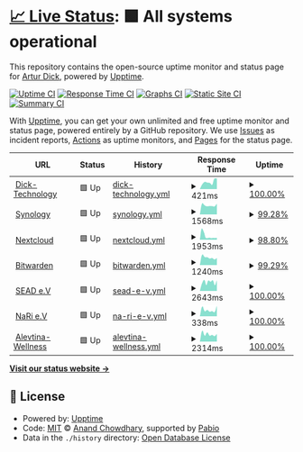 # [📈 Live Status](https://unix0r.github.io/upptime): <!--live status--> **🟩 All systems operational**

This repository contains the open-source uptime monitor and status page for [Artur Dick](https://unix0r.github.io/upptime), powered by [Upptime](https://github.com/upptime/upptime).

[![Uptime CI](https://github.com/unix0r/upptime/workflows/Uptime%20CI/badge.svg)](https://github.com/unix0r/upptime/actions?query=workflow%3A%22Uptime+CI%22)
[![Response Time CI](https://github.com/unix0r/upptime/workflows/Response%20Time%20CI/badge.svg)](https://github.com/unix0r/upptime/actions?query=workflow%3A%22Response+Time+CI%22)
[![Graphs CI](https://github.com/unix0r/upptime/workflows/Graphs%20CI/badge.svg)](https://github.com/unix0r/upptime/actions?query=workflow%3A%22Graphs+CI%22)
[![Static Site CI](https://github.com/unix0r/upptime/workflows/Static%20Site%20CI/badge.svg)](https://github.com/unix0r/upptime/actions?query=workflow%3A%22Static+Site+CI%22)
[![Summary CI](https://github.com/unix0r/upptime/workflows/Summary%20CI/badge.svg)](https://github.com/unix0r/upptime/actions?query=workflow%3A%22Summary+CI%22)

With [Upptime](https://upptime.js.org), you can get your own unlimited and free uptime monitor and status page, powered entirely by a GitHub repository. We use [Issues](https://github.com/unix0r/upptime/issues) as incident reports, [Actions](https://github.com/unix0r/upptime/actions) as uptime monitors, and [Pages](https://unix0r.github.io/upptime) for the status page.

<!--start: status pages-->
<!-- This summary is generated by Upptime (https://github.com/upptime/upptime) -->
<!-- Do not edit this manually, your changes will be overwritten -->
<!-- prettier-ignore -->
| URL | Status | History | Response Time | Uptime |
| --- | ------ | ------- | ------------- | ------ |
| <img alt="" src="https://icons.duckduckgo.com/ip3/dick-technology.de.ico" height="13"> [Dick-Technology](https://dick-technology.de) | 🟩 Up | [dick-technology.yml](https://github.com/unix0r/upptime/commits/HEAD/history/dick-technology.yml) | <details><summary><img alt="Response time graph" src="./graphs/dick-technology/response-time-week.png" height="20"> 421ms</summary><br><a href="https://unix0r.github.io/upptime/history/dick-technology"><img alt="Response time 372" src="https://img.shields.io/endpoint?url=https%3A%2F%2Fraw.githubusercontent.com%2Funix0r%2Fupptime%2FHEAD%2Fapi%2Fdick-technology%2Fresponse-time.json"></a><br><a href="https://unix0r.github.io/upptime/history/dick-technology"><img alt="24-hour response time 194" src="https://img.shields.io/endpoint?url=https%3A%2F%2Fraw.githubusercontent.com%2Funix0r%2Fupptime%2FHEAD%2Fapi%2Fdick-technology%2Fresponse-time-day.json"></a><br><a href="https://unix0r.github.io/upptime/history/dick-technology"><img alt="7-day response time 421" src="https://img.shields.io/endpoint?url=https%3A%2F%2Fraw.githubusercontent.com%2Funix0r%2Fupptime%2FHEAD%2Fapi%2Fdick-technology%2Fresponse-time-week.json"></a><br><a href="https://unix0r.github.io/upptime/history/dick-technology"><img alt="30-day response time 401" src="https://img.shields.io/endpoint?url=https%3A%2F%2Fraw.githubusercontent.com%2Funix0r%2Fupptime%2FHEAD%2Fapi%2Fdick-technology%2Fresponse-time-month.json"></a><br><a href="https://unix0r.github.io/upptime/history/dick-technology"><img alt="1-year response time 387" src="https://img.shields.io/endpoint?url=https%3A%2F%2Fraw.githubusercontent.com%2Funix0r%2Fupptime%2FHEAD%2Fapi%2Fdick-technology%2Fresponse-time-year.json"></a></details> | <details><summary><a href="https://unix0r.github.io/upptime/history/dick-technology">100.00%</a></summary><a href="https://unix0r.github.io/upptime/history/dick-technology"><img alt="All-time uptime 97.67%" src="https://img.shields.io/endpoint?url=https%3A%2F%2Fraw.githubusercontent.com%2Funix0r%2Fupptime%2FHEAD%2Fapi%2Fdick-technology%2Fuptime.json"></a><br><a href="https://unix0r.github.io/upptime/history/dick-technology"><img alt="24-hour uptime 100.00%" src="https://img.shields.io/endpoint?url=https%3A%2F%2Fraw.githubusercontent.com%2Funix0r%2Fupptime%2FHEAD%2Fapi%2Fdick-technology%2Fuptime-day.json"></a><br><a href="https://unix0r.github.io/upptime/history/dick-technology"><img alt="7-day uptime 100.00%" src="https://img.shields.io/endpoint?url=https%3A%2F%2Fraw.githubusercontent.com%2Funix0r%2Fupptime%2FHEAD%2Fapi%2Fdick-technology%2Fuptime-week.json"></a><br><a href="https://unix0r.github.io/upptime/history/dick-technology"><img alt="30-day uptime 100.00%" src="https://img.shields.io/endpoint?url=https%3A%2F%2Fraw.githubusercontent.com%2Funix0r%2Fupptime%2FHEAD%2Fapi%2Fdick-technology%2Fuptime-month.json"></a><br><a href="https://unix0r.github.io/upptime/history/dick-technology"><img alt="1-year uptime 97.22%" src="https://img.shields.io/endpoint?url=https%3A%2F%2Fraw.githubusercontent.com%2Funix0r%2Fupptime%2FHEAD%2Fapi%2Fdick-technology%2Fuptime-year.json"></a></details>
| <img alt="" src="https://icons.duckduckgo.com/ip3/synology.dick-technology.de.ico" height="13"> [Synology](https://synology.dick-technology.de) | 🟩 Up | [synology.yml](https://github.com/unix0r/upptime/commits/HEAD/history/synology.yml) | <details><summary><img alt="Response time graph" src="./graphs/synology/response-time-week.png" height="20"> 1568ms</summary><br><a href="https://unix0r.github.io/upptime/history/synology"><img alt="Response time 1324" src="https://img.shields.io/endpoint?url=https%3A%2F%2Fraw.githubusercontent.com%2Funix0r%2Fupptime%2FHEAD%2Fapi%2Fsynology%2Fresponse-time.json"></a><br><a href="https://unix0r.github.io/upptime/history/synology"><img alt="24-hour response time 2167" src="https://img.shields.io/endpoint?url=https%3A%2F%2Fraw.githubusercontent.com%2Funix0r%2Fupptime%2FHEAD%2Fapi%2Fsynology%2Fresponse-time-day.json"></a><br><a href="https://unix0r.github.io/upptime/history/synology"><img alt="7-day response time 1568" src="https://img.shields.io/endpoint?url=https%3A%2F%2Fraw.githubusercontent.com%2Funix0r%2Fupptime%2FHEAD%2Fapi%2Fsynology%2Fresponse-time-week.json"></a><br><a href="https://unix0r.github.io/upptime/history/synology"><img alt="30-day response time 1497" src="https://img.shields.io/endpoint?url=https%3A%2F%2Fraw.githubusercontent.com%2Funix0r%2Fupptime%2FHEAD%2Fapi%2Fsynology%2Fresponse-time-month.json"></a><br><a href="https://unix0r.github.io/upptime/history/synology"><img alt="1-year response time 1361" src="https://img.shields.io/endpoint?url=https%3A%2F%2Fraw.githubusercontent.com%2Funix0r%2Fupptime%2FHEAD%2Fapi%2Fsynology%2Fresponse-time-year.json"></a></details> | <details><summary><a href="https://unix0r.github.io/upptime/history/synology">99.28%</a></summary><a href="https://unix0r.github.io/upptime/history/synology"><img alt="All-time uptime 97.85%" src="https://img.shields.io/endpoint?url=https%3A%2F%2Fraw.githubusercontent.com%2Funix0r%2Fupptime%2FHEAD%2Fapi%2Fsynology%2Fuptime.json"></a><br><a href="https://unix0r.github.io/upptime/history/synology"><img alt="24-hour uptime 94.97%" src="https://img.shields.io/endpoint?url=https%3A%2F%2Fraw.githubusercontent.com%2Funix0r%2Fupptime%2FHEAD%2Fapi%2Fsynology%2Fuptime-day.json"></a><br><a href="https://unix0r.github.io/upptime/history/synology"><img alt="7-day uptime 99.28%" src="https://img.shields.io/endpoint?url=https%3A%2F%2Fraw.githubusercontent.com%2Funix0r%2Fupptime%2FHEAD%2Fapi%2Fsynology%2Fuptime-week.json"></a><br><a href="https://unix0r.github.io/upptime/history/synology"><img alt="30-day uptime 99.38%" src="https://img.shields.io/endpoint?url=https%3A%2F%2Fraw.githubusercontent.com%2Funix0r%2Fupptime%2FHEAD%2Fapi%2Fsynology%2Fuptime-month.json"></a><br><a href="https://unix0r.github.io/upptime/history/synology"><img alt="1-year uptime 97.43%" src="https://img.shields.io/endpoint?url=https%3A%2F%2Fraw.githubusercontent.com%2Funix0r%2Fupptime%2FHEAD%2Fapi%2Fsynology%2Fuptime-year.json"></a></details>
| <img alt="" src="https://icons.duckduckgo.com/ip3/cloud.dick-technology.de.ico" height="13"> [Nextcloud](https://cloud.dick-technology.de) | 🟩 Up | [nextcloud.yml](https://github.com/unix0r/upptime/commits/HEAD/history/nextcloud.yml) | <details><summary><img alt="Response time graph" src="./graphs/nextcloud/response-time-week.png" height="20"> 1953ms</summary><br><a href="https://unix0r.github.io/upptime/history/nextcloud"><img alt="Response time 3320" src="https://img.shields.io/endpoint?url=https%3A%2F%2Fraw.githubusercontent.com%2Funix0r%2Fupptime%2FHEAD%2Fapi%2Fnextcloud%2Fresponse-time.json"></a><br><a href="https://unix0r.github.io/upptime/history/nextcloud"><img alt="24-hour response time 2279" src="https://img.shields.io/endpoint?url=https%3A%2F%2Fraw.githubusercontent.com%2Funix0r%2Fupptime%2FHEAD%2Fapi%2Fnextcloud%2Fresponse-time-day.json"></a><br><a href="https://unix0r.github.io/upptime/history/nextcloud"><img alt="7-day response time 1953" src="https://img.shields.io/endpoint?url=https%3A%2F%2Fraw.githubusercontent.com%2Funix0r%2Fupptime%2FHEAD%2Fapi%2Fnextcloud%2Fresponse-time-week.json"></a><br><a href="https://unix0r.github.io/upptime/history/nextcloud"><img alt="30-day response time 1893" src="https://img.shields.io/endpoint?url=https%3A%2F%2Fraw.githubusercontent.com%2Funix0r%2Fupptime%2FHEAD%2Fapi%2Fnextcloud%2Fresponse-time-month.json"></a><br><a href="https://unix0r.github.io/upptime/history/nextcloud"><img alt="1-year response time 3581" src="https://img.shields.io/endpoint?url=https%3A%2F%2Fraw.githubusercontent.com%2Funix0r%2Fupptime%2FHEAD%2Fapi%2Fnextcloud%2Fresponse-time-year.json"></a></details> | <details><summary><a href="https://unix0r.github.io/upptime/history/nextcloud">98.80%</a></summary><a href="https://unix0r.github.io/upptime/history/nextcloud"><img alt="All-time uptime 96.97%" src="https://img.shields.io/endpoint?url=https%3A%2F%2Fraw.githubusercontent.com%2Funix0r%2Fupptime%2FHEAD%2Fapi%2Fnextcloud%2Fuptime.json"></a><br><a href="https://unix0r.github.io/upptime/history/nextcloud"><img alt="24-hour uptime 94.99%" src="https://img.shields.io/endpoint?url=https%3A%2F%2Fraw.githubusercontent.com%2Funix0r%2Fupptime%2FHEAD%2Fapi%2Fnextcloud%2Fuptime-day.json"></a><br><a href="https://unix0r.github.io/upptime/history/nextcloud"><img alt="7-day uptime 98.80%" src="https://img.shields.io/endpoint?url=https%3A%2F%2Fraw.githubusercontent.com%2Funix0r%2Fupptime%2FHEAD%2Fapi%2Fnextcloud%2Fuptime-week.json"></a><br><a href="https://unix0r.github.io/upptime/history/nextcloud"><img alt="30-day uptime 99.14%" src="https://img.shields.io/endpoint?url=https%3A%2F%2Fraw.githubusercontent.com%2Funix0r%2Fupptime%2FHEAD%2Fapi%2Fnextcloud%2Fuptime-month.json"></a><br><a href="https://unix0r.github.io/upptime/history/nextcloud"><img alt="1-year uptime 96.72%" src="https://img.shields.io/endpoint?url=https%3A%2F%2Fraw.githubusercontent.com%2Funix0r%2Fupptime%2FHEAD%2Fapi%2Fnextcloud%2Fuptime-year.json"></a></details>
| <img alt="" src="https://icons.duckduckgo.com/ip3/bitwarden.dick-technology.de.ico" height="13"> [Bitwarden](https://bitwarden.dick-technology.de) | 🟩 Up | [bitwarden.yml](https://github.com/unix0r/upptime/commits/HEAD/history/bitwarden.yml) | <details><summary><img alt="Response time graph" src="./graphs/bitwarden/response-time-week.png" height="20"> 1240ms</summary><br><a href="https://unix0r.github.io/upptime/history/bitwarden"><img alt="Response time 732" src="https://img.shields.io/endpoint?url=https%3A%2F%2Fraw.githubusercontent.com%2Funix0r%2Fupptime%2FHEAD%2Fapi%2Fbitwarden%2Fresponse-time.json"></a><br><a href="https://unix0r.github.io/upptime/history/bitwarden"><img alt="24-hour response time 1850" src="https://img.shields.io/endpoint?url=https%3A%2F%2Fraw.githubusercontent.com%2Funix0r%2Fupptime%2FHEAD%2Fapi%2Fbitwarden%2Fresponse-time-day.json"></a><br><a href="https://unix0r.github.io/upptime/history/bitwarden"><img alt="7-day response time 1240" src="https://img.shields.io/endpoint?url=https%3A%2F%2Fraw.githubusercontent.com%2Funix0r%2Fupptime%2FHEAD%2Fapi%2Fbitwarden%2Fresponse-time-week.json"></a><br><a href="https://unix0r.github.io/upptime/history/bitwarden"><img alt="30-day response time 1056" src="https://img.shields.io/endpoint?url=https%3A%2F%2Fraw.githubusercontent.com%2Funix0r%2Fupptime%2FHEAD%2Fapi%2Fbitwarden%2Fresponse-time-month.json"></a><br><a href="https://unix0r.github.io/upptime/history/bitwarden"><img alt="1-year response time 760" src="https://img.shields.io/endpoint?url=https%3A%2F%2Fraw.githubusercontent.com%2Funix0r%2Fupptime%2FHEAD%2Fapi%2Fbitwarden%2Fresponse-time-year.json"></a></details> | <details><summary><a href="https://unix0r.github.io/upptime/history/bitwarden">99.29%</a></summary><a href="https://unix0r.github.io/upptime/history/bitwarden"><img alt="All-time uptime 97.20%" src="https://img.shields.io/endpoint?url=https%3A%2F%2Fraw.githubusercontent.com%2Funix0r%2Fupptime%2FHEAD%2Fapi%2Fbitwarden%2Fuptime.json"></a><br><a href="https://unix0r.github.io/upptime/history/bitwarden"><img alt="24-hour uptime 95.01%" src="https://img.shields.io/endpoint?url=https%3A%2F%2Fraw.githubusercontent.com%2Funix0r%2Fupptime%2FHEAD%2Fapi%2Fbitwarden%2Fuptime-day.json"></a><br><a href="https://unix0r.github.io/upptime/history/bitwarden"><img alt="7-day uptime 99.29%" src="https://img.shields.io/endpoint?url=https%3A%2F%2Fraw.githubusercontent.com%2Funix0r%2Fupptime%2FHEAD%2Fapi%2Fbitwarden%2Fuptime-week.json"></a><br><a href="https://unix0r.github.io/upptime/history/bitwarden"><img alt="30-day uptime 99.38%" src="https://img.shields.io/endpoint?url=https%3A%2F%2Fraw.githubusercontent.com%2Funix0r%2Fupptime%2FHEAD%2Fapi%2Fbitwarden%2Fuptime-month.json"></a><br><a href="https://unix0r.github.io/upptime/history/bitwarden"><img alt="1-year uptime 96.93%" src="https://img.shields.io/endpoint?url=https%3A%2F%2Fraw.githubusercontent.com%2Funix0r%2Fupptime%2FHEAD%2Fapi%2Fbitwarden%2Fuptime-year.json"></a></details>
| <img alt="" src="https://icons.duckduckgo.com/ip3/sead-ev.de.ico" height="13"> [SEAD e.V](https://sead-ev.de) | 🟩 Up | [sead-e-v.yml](https://github.com/unix0r/upptime/commits/HEAD/history/sead-e-v.yml) | <details><summary><img alt="Response time graph" src="./graphs/sead-e-v/response-time-week.png" height="20"> 2643ms</summary><br><a href="https://unix0r.github.io/upptime/history/sead-e-v"><img alt="Response time 2385" src="https://img.shields.io/endpoint?url=https%3A%2F%2Fraw.githubusercontent.com%2Funix0r%2Fupptime%2FHEAD%2Fapi%2Fsead-e-v%2Fresponse-time.json"></a><br><a href="https://unix0r.github.io/upptime/history/sead-e-v"><img alt="24-hour response time 1667" src="https://img.shields.io/endpoint?url=https%3A%2F%2Fraw.githubusercontent.com%2Funix0r%2Fupptime%2FHEAD%2Fapi%2Fsead-e-v%2Fresponse-time-day.json"></a><br><a href="https://unix0r.github.io/upptime/history/sead-e-v"><img alt="7-day response time 2643" src="https://img.shields.io/endpoint?url=https%3A%2F%2Fraw.githubusercontent.com%2Funix0r%2Fupptime%2FHEAD%2Fapi%2Fsead-e-v%2Fresponse-time-week.json"></a><br><a href="https://unix0r.github.io/upptime/history/sead-e-v"><img alt="30-day response time 2745" src="https://img.shields.io/endpoint?url=https%3A%2F%2Fraw.githubusercontent.com%2Funix0r%2Fupptime%2FHEAD%2Fapi%2Fsead-e-v%2Fresponse-time-month.json"></a><br><a href="https://unix0r.github.io/upptime/history/sead-e-v"><img alt="1-year response time 2452" src="https://img.shields.io/endpoint?url=https%3A%2F%2Fraw.githubusercontent.com%2Funix0r%2Fupptime%2FHEAD%2Fapi%2Fsead-e-v%2Fresponse-time-year.json"></a></details> | <details><summary><a href="https://unix0r.github.io/upptime/history/sead-e-v">100.00%</a></summary><a href="https://unix0r.github.io/upptime/history/sead-e-v"><img alt="All-time uptime 99.99%" src="https://img.shields.io/endpoint?url=https%3A%2F%2Fraw.githubusercontent.com%2Funix0r%2Fupptime%2FHEAD%2Fapi%2Fsead-e-v%2Fuptime.json"></a><br><a href="https://unix0r.github.io/upptime/history/sead-e-v"><img alt="24-hour uptime 100.00%" src="https://img.shields.io/endpoint?url=https%3A%2F%2Fraw.githubusercontent.com%2Funix0r%2Fupptime%2FHEAD%2Fapi%2Fsead-e-v%2Fuptime-day.json"></a><br><a href="https://unix0r.github.io/upptime/history/sead-e-v"><img alt="7-day uptime 100.00%" src="https://img.shields.io/endpoint?url=https%3A%2F%2Fraw.githubusercontent.com%2Funix0r%2Fupptime%2FHEAD%2Fapi%2Fsead-e-v%2Fuptime-week.json"></a><br><a href="https://unix0r.github.io/upptime/history/sead-e-v"><img alt="30-day uptime 100.00%" src="https://img.shields.io/endpoint?url=https%3A%2F%2Fraw.githubusercontent.com%2Funix0r%2Fupptime%2FHEAD%2Fapi%2Fsead-e-v%2Fuptime-month.json"></a><br><a href="https://unix0r.github.io/upptime/history/sead-e-v"><img alt="1-year uptime 99.99%" src="https://img.shields.io/endpoint?url=https%3A%2F%2Fraw.githubusercontent.com%2Funix0r%2Fupptime%2FHEAD%2Fapi%2Fsead-e-v%2Fuptime-year.json"></a></details>
| <img alt="" src="https://icons.duckduckgo.com/ip3/nari-ev.de.ico" height="13"> [NaRi e.V](https://nari-ev.de) | 🟩 Up | [na-ri-e-v.yml](https://github.com/unix0r/upptime/commits/HEAD/history/na-ri-e-v.yml) | <details><summary><img alt="Response time graph" src="./graphs/na-ri-e-v/response-time-week.png" height="20"> 338ms</summary><br><a href="https://unix0r.github.io/upptime/history/na-ri-e-v"><img alt="Response time 389" src="https://img.shields.io/endpoint?url=https%3A%2F%2Fraw.githubusercontent.com%2Funix0r%2Fupptime%2FHEAD%2Fapi%2Fna-ri-e-v%2Fresponse-time.json"></a><br><a href="https://unix0r.github.io/upptime/history/na-ri-e-v"><img alt="24-hour response time 241" src="https://img.shields.io/endpoint?url=https%3A%2F%2Fraw.githubusercontent.com%2Funix0r%2Fupptime%2FHEAD%2Fapi%2Fna-ri-e-v%2Fresponse-time-day.json"></a><br><a href="https://unix0r.github.io/upptime/history/na-ri-e-v"><img alt="7-day response time 338" src="https://img.shields.io/endpoint?url=https%3A%2F%2Fraw.githubusercontent.com%2Funix0r%2Fupptime%2FHEAD%2Fapi%2Fna-ri-e-v%2Fresponse-time-week.json"></a><br><a href="https://unix0r.github.io/upptime/history/na-ri-e-v"><img alt="30-day response time 396" src="https://img.shields.io/endpoint?url=https%3A%2F%2Fraw.githubusercontent.com%2Funix0r%2Fupptime%2FHEAD%2Fapi%2Fna-ri-e-v%2Fresponse-time-month.json"></a><br><a href="https://unix0r.github.io/upptime/history/na-ri-e-v"><img alt="1-year response time 391" src="https://img.shields.io/endpoint?url=https%3A%2F%2Fraw.githubusercontent.com%2Funix0r%2Fupptime%2FHEAD%2Fapi%2Fna-ri-e-v%2Fresponse-time-year.json"></a></details> | <details><summary><a href="https://unix0r.github.io/upptime/history/na-ri-e-v">100.00%</a></summary><a href="https://unix0r.github.io/upptime/history/na-ri-e-v"><img alt="All-time uptime 86.26%" src="https://img.shields.io/endpoint?url=https%3A%2F%2Fraw.githubusercontent.com%2Funix0r%2Fupptime%2FHEAD%2Fapi%2Fna-ri-e-v%2Fuptime.json"></a><br><a href="https://unix0r.github.io/upptime/history/na-ri-e-v"><img alt="24-hour uptime 100.00%" src="https://img.shields.io/endpoint?url=https%3A%2F%2Fraw.githubusercontent.com%2Funix0r%2Fupptime%2FHEAD%2Fapi%2Fna-ri-e-v%2Fuptime-day.json"></a><br><a href="https://unix0r.github.io/upptime/history/na-ri-e-v"><img alt="7-day uptime 100.00%" src="https://img.shields.io/endpoint?url=https%3A%2F%2Fraw.githubusercontent.com%2Funix0r%2Fupptime%2FHEAD%2Fapi%2Fna-ri-e-v%2Fuptime-week.json"></a><br><a href="https://unix0r.github.io/upptime/history/na-ri-e-v"><img alt="30-day uptime 99.95%" src="https://img.shields.io/endpoint?url=https%3A%2F%2Fraw.githubusercontent.com%2Funix0r%2Fupptime%2FHEAD%2Fapi%2Fna-ri-e-v%2Fuptime-month.json"></a><br><a href="https://unix0r.github.io/upptime/history/na-ri-e-v"><img alt="1-year uptime 99.98%" src="https://img.shields.io/endpoint?url=https%3A%2F%2Fraw.githubusercontent.com%2Funix0r%2Fupptime%2FHEAD%2Fapi%2Fna-ri-e-v%2Fuptime-year.json"></a></details>
| <img alt="" src="https://icons.duckduckgo.com/ip3/alevtina-wellness.de.ico" height="13"> [Alevtina-Wellness](https://alevtina-wellness.de) | 🟩 Up | [alevtina-wellness.yml](https://github.com/unix0r/upptime/commits/HEAD/history/alevtina-wellness.yml) | <details><summary><img alt="Response time graph" src="./graphs/alevtina-wellness/response-time-week.png" height="20"> 2314ms</summary><br><a href="https://unix0r.github.io/upptime/history/alevtina-wellness"><img alt="Response time 2402" src="https://img.shields.io/endpoint?url=https%3A%2F%2Fraw.githubusercontent.com%2Funix0r%2Fupptime%2FHEAD%2Fapi%2Falevtina-wellness%2Fresponse-time.json"></a><br><a href="https://unix0r.github.io/upptime/history/alevtina-wellness"><img alt="24-hour response time 2091" src="https://img.shields.io/endpoint?url=https%3A%2F%2Fraw.githubusercontent.com%2Funix0r%2Fupptime%2FHEAD%2Fapi%2Falevtina-wellness%2Fresponse-time-day.json"></a><br><a href="https://unix0r.github.io/upptime/history/alevtina-wellness"><img alt="7-day response time 2314" src="https://img.shields.io/endpoint?url=https%3A%2F%2Fraw.githubusercontent.com%2Funix0r%2Fupptime%2FHEAD%2Fapi%2Falevtina-wellness%2Fresponse-time-week.json"></a><br><a href="https://unix0r.github.io/upptime/history/alevtina-wellness"><img alt="30-day response time 2760" src="https://img.shields.io/endpoint?url=https%3A%2F%2Fraw.githubusercontent.com%2Funix0r%2Fupptime%2FHEAD%2Fapi%2Falevtina-wellness%2Fresponse-time-month.json"></a><br><a href="https://unix0r.github.io/upptime/history/alevtina-wellness"><img alt="1-year response time 2468" src="https://img.shields.io/endpoint?url=https%3A%2F%2Fraw.githubusercontent.com%2Funix0r%2Fupptime%2FHEAD%2Fapi%2Falevtina-wellness%2Fresponse-time-year.json"></a></details> | <details><summary><a href="https://unix0r.github.io/upptime/history/alevtina-wellness">100.00%</a></summary><a href="https://unix0r.github.io/upptime/history/alevtina-wellness"><img alt="All-time uptime 99.83%" src="https://img.shields.io/endpoint?url=https%3A%2F%2Fraw.githubusercontent.com%2Funix0r%2Fupptime%2FHEAD%2Fapi%2Falevtina-wellness%2Fuptime.json"></a><br><a href="https://unix0r.github.io/upptime/history/alevtina-wellness"><img alt="24-hour uptime 100.00%" src="https://img.shields.io/endpoint?url=https%3A%2F%2Fraw.githubusercontent.com%2Funix0r%2Fupptime%2FHEAD%2Fapi%2Falevtina-wellness%2Fuptime-day.json"></a><br><a href="https://unix0r.github.io/upptime/history/alevtina-wellness"><img alt="7-day uptime 100.00%" src="https://img.shields.io/endpoint?url=https%3A%2F%2Fraw.githubusercontent.com%2Funix0r%2Fupptime%2FHEAD%2Fapi%2Falevtina-wellness%2Fuptime-week.json"></a><br><a href="https://unix0r.github.io/upptime/history/alevtina-wellness"><img alt="30-day uptime 99.54%" src="https://img.shields.io/endpoint?url=https%3A%2F%2Fraw.githubusercontent.com%2Funix0r%2Fupptime%2FHEAD%2Fapi%2Falevtina-wellness%2Fuptime-month.json"></a><br><a href="https://unix0r.github.io/upptime/history/alevtina-wellness"><img alt="1-year uptime 99.80%" src="https://img.shields.io/endpoint?url=https%3A%2F%2Fraw.githubusercontent.com%2Funix0r%2Fupptime%2FHEAD%2Fapi%2Falevtina-wellness%2Fuptime-year.json"></a></details>

<!--end: status pages-->

[**Visit our status website →**](https://unix0r.github.io/upptime)

## 📄 License

- Powered by: [Upptime](https://github.com/upptime/upptime)
- Code: [MIT](./LICENSE) © [Anand Chowdhary](https://anandchowdhary.com), supported by [Pabio](https://pabio.com)
- Data in the `./history` directory: [Open Database License](https://opendatacommons.org/licenses/odbl/1-0/)
